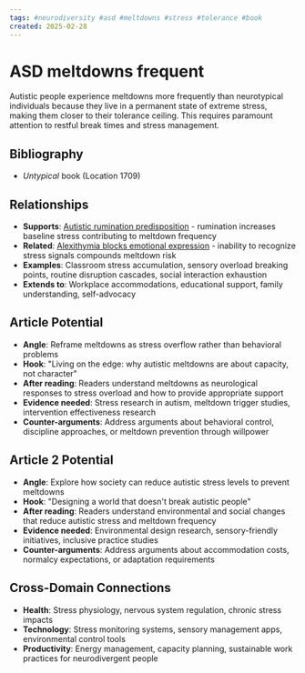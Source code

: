 ```yaml
---
tags: #neurodiversity #asd #meltdowns #stress #tolerance #book
created: 2025-02-28
---
```


# ASD meltdowns frequent

Autistic people experience meltdowns more frequently than neurotypical individuals because they live in a permanent state of extreme stress, making them closer to their tolerance ceiling. This requires paramount attention to restful break times and stress management.

## Bibliography

- *Untypical* book (Location 1709)

## Relationships
- **Supports**: [Autistic rumination predisposition](neurodiversity-autism-rumination.md) - rumination increases baseline stress contributing to meltdown frequency
- **Related**: [Alexithymia blocks emotional expression](neurodiversity-alexithymia-emotional-expression.md) - inability to recognize stress signals compounds meltdown risk
- **Examples**: Classroom stress accumulation, sensory overload breaking points, routine disruption cascades, social interaction exhaustion
- **Extends to**: Workplace accommodations, educational support, family understanding, self-advocacy

## Article Potential
- **Angle**: Reframe meltdowns as stress overflow rather than behavioral problems
- **Hook**: "Living on the edge: why autistic meltdowns are about capacity, not character"
- **After reading**: Readers understand meltdowns as neurological responses to stress overload and how to provide appropriate support
- **Evidence needed**: Stress research in autism, meltdown trigger studies, intervention effectiveness research
- **Counter-arguments**: Address arguments about behavioral control, discipline approaches, or meltdown prevention through willpower

## Article 2 Potential
- **Angle**: Explore how society can reduce autistic stress levels to prevent meltdowns
- **Hook**: "Designing a world that doesn't break autistic people"
- **After reading**: Readers understand environmental and social changes that reduce autistic stress and meltdown frequency
- **Evidence needed**: Environmental design research, sensory-friendly initiatives, inclusive practice studies
- **Counter-arguments**: Address arguments about accommodation costs, normalcy expectations, or adaptation requirements

## Cross-Domain Connections
- **Health**: Stress physiology, nervous system regulation, chronic stress impacts
- **Technology**: Stress monitoring systems, sensory management apps, environmental control tools
- **Productivity**: Energy management, capacity planning, sustainable work practices for neurodivergent people